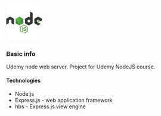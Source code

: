 ![Nodejs](https://github.com/ermondel/tsttmp/blob/master/files/Nodejs.png)
### Basic info
Udemy node web server. Project for Udemy NodeJS course.
#### Technologies
* Node.js
* Express.js - web application framework
* hbs - Express.js view engine
